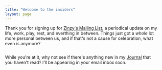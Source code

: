 ```yaml
---
title: "Welcome to the insiders"
layout: page
---
```

Thank you for signing up for [Zinzy's Mailing List](https://buttondown.email/zinzy), a periodical update on my life, work, play, rest, and everthing in between. Things just got a _whole_ lot more personal between us, and if that's not a cause for celebration, what even is anymore?

<div class="row mb-3">
<div class="col-6"><img src="https://media3.giphy.com/media/l4FGIJdhxful4025y/giphy.gif?cid=790b761112def28978ff7c7b571a8df30b63ad405019ab40&rid=giphy.gif&ct=g" alt=""></div>
<div class="col-6"><img src="https://media3.giphy.com/media/l3mZdSnHSavSnJdEk/giphy.gif?cid=790b7611c335469644ce969f7f1aa3baef1fe3cf4d978e97&rid=giphy.gif&ct=g" alt=""></div>
</div>

While you're at it, why not see if there's anything new in my [Journal](/journal) that you haven't read? I'll be appearing in your email inbox soon.